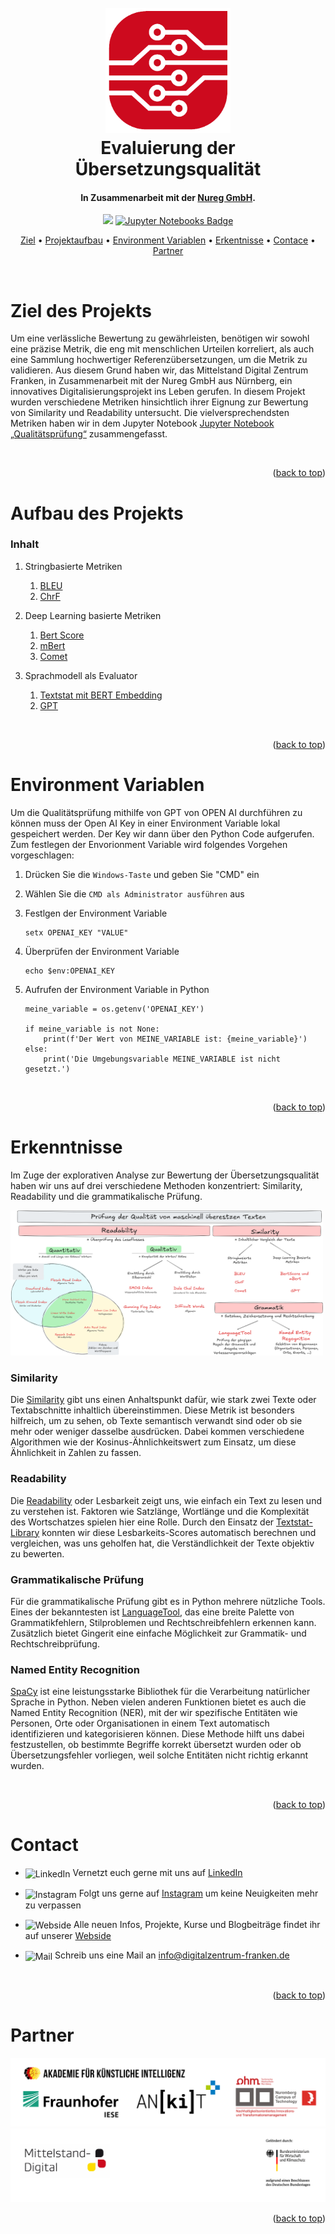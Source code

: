 <a id="readme-top"></a>

<!-- PROJECT LOGO AND TITLE-->
<h1 align="center">
  <br>
  <a href="https://github.com/fmaag/MDZ_Usecase/tree/main"><img src="images/MD_Logo.png" alt="Markdownify" width="200"></a>
  <br>
  Evaluierung der Übersetzungsqualität
  <br>
</h1>
<h4 align="center">In Zusammenarbeit mit der <a href="https://www.nureg.de/" target="_blank">Nureg GmbH</a>.</h4>


<!-- LINKS -->
<p align="center">
  <a href="https://www.python.org/downloads/release/python-3100/"><img src="https://img.shields.io/badge/Python-3776AB?style=for-the-badge&logo=python&logoColor=white"></a>
  <a href="https://jupyter.org/">
  <img src="https://img.shields.io/badge/Jupyter_Notebooks-5.7.2-yellowgreen?style=for-the-badge&logo=jupyter&logoColor=white" alt="Jupyter Notebooks Badge">
</a>


<!-- TABLE OF CONTENTS -->
<p align="center">
  <a href="#ziel-des-Projekts">Ziel</a> •
  <a href="#Environment-Varbiablen">Projektaufbau</a> •
  <a href="#Projektaufbau">Environment Variablen</a> •
  <a href="#erkenntnisse">Erkentnisse</a> •
  <a href="#contact">Contace</a> •
  <a href="#partner">Partner</a>
</p>



<br />

<!-- ZIEL DES PROJEKTS -->
<h1>Ziel des Projekts</h1>

Um eine verlässliche Bewertung zu gewährleisten, benötigen wir sowohl eine präzise Metrik, die eng mit menschlichen Urteilen korreliert, als auch eine Sammlung hochwertiger Referenzübersetzungen, um die Metrik zu validieren. Aus diesem Grund haben wir, das Mittelstand Digital Zentrum Franken, in Zusammenarbeit mit der Nureg GmbH aus Nürnberg, ein innovatives Digitalisierungsprojekt ins Leben gerufen. In diesem Projekt wurden verschiedene Metriken hinsichtlich ihrer Eignung zur Bewertung von Similarity und Readability untersucht. Die vielversprechendsten Metriken haben wir in dem Jupyter Notebook [Jupyter Notebook „Qualitätsprüfung“](https://github.com/Mittelstand-Digital-Zentrum-Franken/EvaluationOfTranslation/blob/main/Qualitaetspruefung.ipynb) zusammengefasst.


<br>
<p align="right">(<a href="#readme-top">back to top</a>)</p>

<!-- AUFBAU DES PROJEKTS -->
<h1>Aufbau des Projekts</h1>

### Inhalt

1. Stringbasierte Metriken
    1. [BLEU](https://github.com/Mittelstand-Digital-Zentrum-Franken/EvaluationOfTranslation/blob/main/Research/BLEU.ipynb)
    2. [ChrF](https://github.com/Mittelstand-Digital-Zentrum-Franken/EvaluationOfTranslation/blob/main/Research/ChrF.ipynb)

2. Deep Learning basierte Metriken
    1. [Bert Score](https://github.com/Mittelstand-Digital-Zentrum-Franken/EvaluationOfTranslation/blob/main/Research/BertScore.ipynb)
    2. [mBert](https://github.com/Mittelstand-Digital-Zentrum-Franken/EvaluationOfTranslation/blob/main/Research/mBert.ipynb)
    3. [Comet](https://github.com/Mittelstand-Digital-Zentrum-Franken/EvaluationOfTranslation/blob/main/Research/Comet.ipynb)

3. Sprachmodell als Evaluator
    1. [Textstat mit BERT Embedding](https://github.com/Mittelstand-Digital-Zentrum-Franken/EvaluationOfTranslation/blob/main/Research/Textstat.ipynb)
    2. [GPT](https://github.com/Mittelstand-Digital-Zentrum-Franken/EvaluationOfTranslation/blob/main/Research/GPT.ipynb)



<br>
<p align="right">(<a href="#readme-top">back to top</a>)</p>

<!-- ENVIRONMENT VARIABLEN -->
<h1>Environment Variablen</h1>
Um die Qualitätsprüfung mithilfe von GPT von OPEN AI durchführen zu können muss der Open AI Key in einer Environment Variable lokal gespeichert werden. Der Key wir dann über den Python Code aufgerufen. Zum festlegen der Envorionment Variable wird folgendes Vorgehen vorgeschlagen:

<br>

1. Drücken Sie die `Windows-Taste` und geben Sie "CMD" ein
2. Wählen Sie die `CMD als Administrator ausführen` aus
3. Festlgen der Environment Variable

    ```
    setx OPENAI_KEY "VALUE"
    ```
4. Überprüfen der Environment Variable
    ```
    echo $env:OPENAI_KEY
    ```
5. Aufrufen der Environment Variable in Python
    ```
    meine_variable = os.getenv('OPENAI_KEY')

    if meine_variable is not None:
        print(f'Der Wert von MEINE_VARIABLE ist: {meine_variable}')
    else:
        print('Die Umgebungsvariable MEINE_VARIABLE ist nicht gesetzt.')
    ```

<br>
<p align="right">(<a href="#readme-top">back to top</a>)</p>

<!-- ERKENNTNISSE -->
# Erkenntnisse

Im Zuge der explorativen Analyse zur Bewertung der Übersetzungsqualität haben wir uns auf drei verschiedene Methoden konzentriert: Similarity, Readability und die grammatikalische Prüfung.

<img src="images/Results.png" alt="Results" width="500">

### Similarity
Die [Similarity](https://ashukumar27.medium.com/similarity-functions-in-python-aa6dfe721035) gibt uns einen Anhaltspunkt dafür, wie stark zwei Texte oder Textabschnitte inhaltlich übereinstimmen. Diese Metrik ist besonders hilfreich, um zu sehen, ob Texte semantisch verwandt sind oder ob sie mehr oder weniger dasselbe ausdrücken. Dabei kommen verschiedene Algorithmen wie der Kosinus-Ähnlichkeitswert zum Einsatz, um diese Ähnlichkeit in Zahlen zu fassen.

### Readability
Die [Readability](https://readabilityformulas.com/how-to-decide-which-readability-formula-to-use/) oder Lesbarkeit zeigt uns, wie einfach ein Text zu lesen und zu verstehen ist. Faktoren wie Satzlänge, Wortlänge und die Komplexität des Wortschatzes spielen hier eine Rolle. Durch den Einsatz der [Textstat-Library](https://pypi.org/project/textstat/) konnten wir diese Lesbarkeits-Scores automatisch berechnen und vergleichen, was uns geholfen hat, die Verständlichkeit der Texte objektiv zu bewerten.

### Grammatikalische Prüfung
Für die grammatikalische Prüfung gibt es in Python mehrere nützliche Tools. Eines der bekanntesten ist [LanguageTool](https://pypi.org/project/language-tool-python/), das eine breite Palette von Grammatikfehlern, Stilproblemen und Rechtschreibfehlern erkennen kann. Zusätzlich bietet Gingerit eine einfache Möglichkeit zur Grammatik- und Rechtschreibprüfung.

### Named Entity Recognition
[SpaCy](https://spacy.io/) ist eine leistungsstarke Bibliothek für die Verarbeitung natürlicher Sprache in Python. Neben vielen anderen Funktionen bietet es auch die Named Entity Recognition (NER), mit der wir spezifische Entitäten wie Personen, Orte oder Organisationen in einem Text automatisch identifizieren und kategorisieren können. Diese Methode hilft uns dabei festzustellen, ob bestimmte Begriffe korrekt übersetzt wurden oder ob Übersetzungsfehler vorliegen, weil solche Entitäten nicht richtig erkannt wurden.








<br>
<p align="right">(<a href="#readme-top">back to top</a>)</p>

<!-- CONTACT -->
<h1>Contact</h1>

* <p align="left">
    <img align="center" src="https://raw.githubusercontent.com/rahuldkjain/github-profile-readme-generator/master/src/images/icons/Social/linked-in-alt.svg" alt="LinkedIn" height="30" width="40"/>
  Vernetzt euch gerne mit uns auf <a href="https://linkedin.com/in/mittelstand-digital-zentrum-franken">LinkedIn</a>
</p>

* <p align="left">
    <img align="center" src="https://raw.githubusercontent.com/rahuldkjain/github-profile-readme-generator/master/src/images/icons/Social/instagram.svg" alt="Instagram" height="30" width="40" />
  Folgt uns gerne auf <a href="https://instagram.com/mittelstand_digital_franken">Instagram</a> um keine Neuigkeiten mehr zu verpassen
</p>

* <p align="left">
    <img align="center" src="https://raw.githubusercontent.com/rahuldkjain/github-profile-readme-generator/master/src/images/icons/Social/rss.svg" alt="Webside" height="30" width="40" />
  Alle neuen Infos, Projekte, Kurse und Blogbeiträge findet ihr auf unserer <a href="https://digitalzentrum-franken.de/">Webside</a>
</p>

* <p align="left">
    <img align="center" src="https://cdn-icons-png.flaticon.com/128/10804/10804813.png" alt="Mail" height="40" width="40" />
  Schreib uns eine Mail an <a href="mailto:info@digitalzentrum-franken.de">info@digitalzentrum-franken.de</a>
</p>

<br />
<p align="right">(<a href="#readme-top">back to top</a>)</p>


<!-- PARTNER -->
<h1>Partner</h1>
<img src="images/Partner.png" alt="Logos">
<img src="images/Bundesministerium.png" alt="Logos">

<br />
<p align="right">(<a href="#readme-top">back to top</a>)</p>
